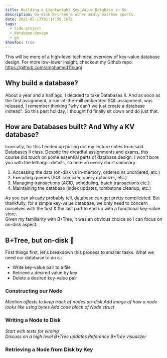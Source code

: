 ```yaml
---
title: Building a Lightweight Key-Value Database in Go
description: On-disk B+trees & other midly extreme sports.
date: 2021-05-17T01:14:50.167Z
tags:
  - side-project
  - database-design
  - go
ShowToc: true
---
```

This will be more of a high-level techinical overview of key-value database design. 
For more low-lower insight, checkout my Github repo: <https://github.com/amohamed11/kagi>

## Why build a database?

About a year and a half ago, I decided to take Databases II. And as soon as the first assignment, a run-of-the-mill embedded SQL assignment, was released, I remember thinking "why can't we just create a database instead". So this past holiday, I thought I'd finally sit down and do just that.

## How are Databases built? And Why a KV database?

Ironically, for this I ended up pulling out my lecture notes from said Databases II class. Despite the dreadful assignments and exams, this course did touch on some essential parts of database design. I won't bore you with the lethargic details, so here an overly short summary:

1. Accessing the data (on-disk vs in-memory, ordered vs unordered, etc.)
2. Executing queries (SQL compiler, query optimizer, etc.) 
3. Managing transactions (ACID, scheduling, batch transactions etc.).
4. Maintaining the database (index updates, tombstone cleanup, etc.)

As you can already probably tell, database can get pretty complicated. But thankfully, for a simple key-value database, we only need to concern ourselves with the first & the last part to end up with a functional key-value store.  
Given my familiarity with B+Tree, it was an obvious choice so I can focus on on-disk aspect.

## B+Tree, but on-disk 🤯

First things first, let's breakdown this process to smaller tasks. What we need our database to do is:
* Write key-value pair to a file
* Retrieve a desired value by key
* Delete a desired key-value pair

### Constructing our Node

*Mention offests to keep track of nodes on-disk*
*Add image of how a node looks like using bytes*
*Add code block of Node struct*

### Writing a Node to Disk

*Start with tests for writing*  
*Discuss on a high level B+Tree updates*
*Reference B+Tree visualizer*

### Retrieving a Node from Disk by Key